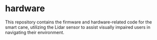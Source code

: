 # hardware
This repository contains the firmware and hardware-related code for the smart cane, utilizing the Lidar sensor to assist visually impaired users in navigating their environment.
